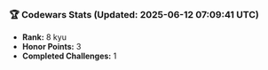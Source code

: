 ### 🏆 Codewars Stats (Updated: 2025-06-12 07:09:41 UTC)

- **Rank:** 8 kyu
- **Honor Points:** 3
- **Completed Challenges:** 1
